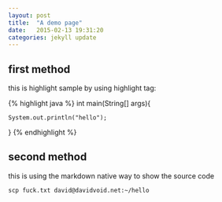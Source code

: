 ```yaml
---
layout: post
title:  "A demo page"
date:   2015-02-13 19:31:20
categories: jekyll update
---
```


## first method

this is highlight sample by using highlight tag:

{% highlight  java %}
int main(String[] args){
	
	System.out.println("hello");
}
{% endhighlight %}


## second method

this is using the markdown native way to show the source code

```
scp fuck.txt david@davidvoid.net:~/hello
```